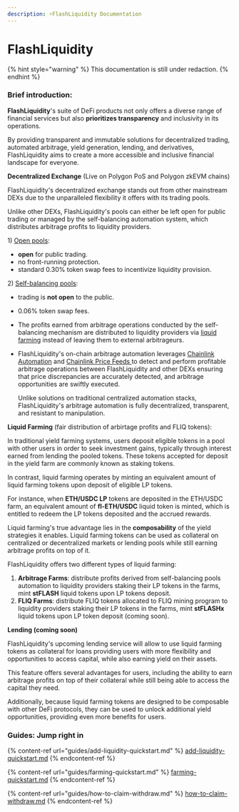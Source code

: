```yaml
---
description: ⚡FlashLiquidity Documentation
---
```


# FlashLiquidity

{% hint style="warning" %}
This documentation is still under redaction.
{% endhint %}

### Brief introduction:

**FlashLiquidity**'s suite of DeFi products not only offers a diverse range of financial services but also **prioritizes transparency** and inclusivity in its operations.&#x20;

By providing transparent and immutable solutions for decentralized trading, automated arbitrage, yield generation, lending, and derivatives, FlashLiquidity aims to create a more accessible and inclusive financial landscape for everyone.&#x20;

**Decentralized Exchange** (Live on Polygon PoS and Polygon zkEVM chains)

FlashLiquidity's decentralized exchange stands out from other mainstream DEXs due to the unparalleled flexibility it offers with its trading pools.&#x20;

Unlike other DEXs, FlashLiquidity's pools can either be left open for public trading or managed by the self-balancing automation system, which distributes arbitrage profits to liquidity providers.&#x20;

1\) [Open pools](ecosystem/open-pools.md):&#x20;

* **open** for public trading.
* no front-running protection.
* standard 0.30% token swap fees to incentivize liquidity provision.

2\) [Self-balancing pools](ecosystem/self-balancing-pools.md):&#x20;

* trading is **not open** to the public.
* 0.06% token swap fees.
* The profits earned from arbitrage operations conducted by the self-balancing mechanism are distributed to liquidity providers via [liquid farming](ecosystem/liquid-farming/) instead of leaving them to external arbitrageurs.
*   FlashLiquidity's on-chain arbitrage automation leverages [Chainlink Automation](https://automation.chain.link) and [Chainlink Price Feeds ](https://data.chain.link/)to detect and perform profitable arbitrage operations between FlashLiquidity and other DEXs ensuring that price discrepancies are accurately detected, and arbitrage opportunities are swiftly executed.

    Unlike solutions on traditional centralized automation stacks, FlashLiquidity's arbitrage automation is fully decentralized, transparent, and resistant to manipulation.

**Liquid Farming** (fair distribution of arbirtage profits and FLIQ tokens):

In traditional yield farming systems, users deposit eligible tokens in a pool with other users in order to seek investment gains, typically through interest earned from lending the pooled tokens. These tokens accepted for deposit in the yield farm are commonly known as staking tokens.

In contrast, liquid farming operates by minting an equivalent amount of liquid farming tokens upon deposit of eligible LP tokens.&#x20;

For instance, when **ETH/USDC LP** tokens are deposited in the ETH/USDC farm, an equivalent amount of **fl-ETH/USDC** liquid token is minted, which is entitled to redeem the LP tokens deposited and the accrued rewards.

Liquid farming's true advantage lies in the **composability** of the yield strategies it enables. Liquid farming tokens can be used as collateral on centralized or decentralized markets or lending pools while still earning arbitrage profits on top of it.&#x20;

FlashLiquidity offers two different types of liquid farming:

1. **Arbitrage Farms**: distribute profits derived from self-balancing pools automation to liquidity providers staking their LP tokens in the farms, mint **stFLASH** liquid tokens upon LP tokens deposit.
2. **FLIQ Farms**: distribute FLIQ tokens allocated to FLIQ mining program to liquidity providers staking their LP tokens in the farms, mint **stFLASHx** liquid tokens upon LP token deposit (coming soon).

**Lending (coming soon)**

FlashLiquidity's upcoming lending service will allow to use liquid farming tokens as collateral for loans providing users with more flexibility and opportunities to access capital, while also earning yield on their assets.&#x20;

This feature offers several advantages for users, including the ability to earn arbitrage profits on top of their collateral while still being able to access the capital they need.&#x20;

Additionally, because liquid farming tokens are designed to be composable with other DeFi protocols, they can be used to unlock additional yield opportunities, providing even more benefits for users.

### Guides: Jump right in

{% content-ref url="guides/add-liquidity-quickstart.md" %}
[add-liquidity-quickstart.md](guides/add-liquidity-quickstart.md)
{% endcontent-ref %}

{% content-ref url="guides/farming-quickstart.md" %}
[farming-quickstart.md](guides/farming-quickstart.md)
{% endcontent-ref %}

{% content-ref url="guides/how-to-claim-withdraw.md" %}
[how-to-claim-withdraw.md](guides/how-to-claim-withdraw.md)
{% endcontent-ref %}
